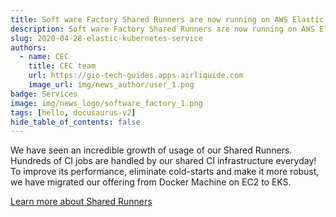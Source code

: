 ```yaml
---
title: Soft ware Factory Shared Runners are now running on AWS Elastic Kubernetes Service!
description: Soft ware Factory Shared Runners are now running on AWS Elastic Kubernetes Service!
slug: 2020-04-28-elastic-kubernetes-service
authors:
  - name: CEC
    title: CEC team
    url: https://gio-tech-guides.apps.airliquide.com
    image_url: img/news_author/user_1.png
badge: Services
image: img/news_logo/software_factory_1.png
tags: [hello, docusaurus-v2]
hide_table_of_contents: false
---
```


We have seen an incredible growth of usage of our Shared Runners. Hundreds of CI jobs are handled by our shared CI infrastructure everyday! To improve its performance, eliminate cold-starts and make it more robust, we have migrated our offering from Docker Machine on EC2 to EKS.  

[Learn more about Shared Runners](https://tech-guides.apps.airliquide.com/docs/cs/sf/gitlab-ci/)
